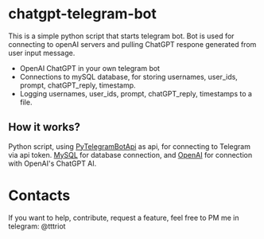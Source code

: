 # chatgpt-telegram-bot
This is a simple python script that starts telegram bot. Bot is used for connecting to openAI servers and pulling ChatGPT respone generated from user input message.
* OpenAI ChatGPT in your own telegram bot
* Connections to mySQL database, for storing usernames, user_ids, prompt, chatGPT_reply, timestamp.
* Logging usernames, user_ids, prompt, chatGPT_reply, timestamps to a file.

## How it works?
Python script, using [PyTelegramBotApi](https://pypi.org/project/pyTelegramBotAPI/) as api, for connecting to Telegram via api token.
[MySQL](https://pypi.org/project/mysql/) for database connection, and [OpenAI](https://pypi.org/project/openai/) for connection with OpenAI's ChatGPT AI.

# Contacts
If you want to help, contribute, request a feature, feel free to PM me in telegram: @tttriot
